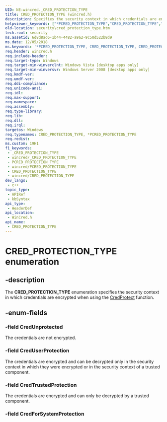 ```yaml
---
UID: NE:wincred._CRED_PROTECTION_TYPE
title: CRED_PROTECTION_TYPE (wincred.h)
description: Specifies the security context in which credentials are encrypted when using the CredProtect function.
helpviewer_keywords: ["*PCRED_PROTECTION_TYPE","CRED_PROTECTION_TYPE","CRED_PROTECTION_TYPE enumeration [Security]","CredTrustedProtection","CredUnprotected","CredUserProtection","PCRED_PROTECTION_TYPE","PCRED_PROTECTION_TYPE enumeration pointer [Security]","security.cred_protection_type","wincred/CRED_PROTECTION_TYPE","wincred/CredTrustedProtection","wincred/CredUnprotected","wincred/CredUserProtection","wincred/PCRED_PROTECTION_TYPE"]
old-location: security\cred_protection_type.htm
tech.root: security
ms.assetid: 6d8d8ad6-1b44-4482-a9a2-9c50d522b8d9
ms.date: 12/05/2018
ms.keywords: '*PCRED_PROTECTION_TYPE, CRED_PROTECTION_TYPE, CRED_PROTECTION_TYPE enumeration [Security], CredTrustedProtection, CredUnprotected, CredUserProtection, PCRED_PROTECTION_TYPE, PCRED_PROTECTION_TYPE enumeration pointer [Security], security.cred_protection_type, wincred/CRED_PROTECTION_TYPE, wincred/CredTrustedProtection, wincred/CredUnprotected, wincred/CredUserProtection, wincred/PCRED_PROTECTION_TYPE'
req.header: wincred.h
req.include-header: 
req.target-type: Windows
req.target-min-winverclnt: Windows Vista [desktop apps only]
req.target-min-winversvr: Windows Server 2008 [desktop apps only]
req.kmdf-ver: 
req.umdf-ver: 
req.ddi-compliance: 
req.unicode-ansi: 
req.idl: 
req.max-support: 
req.namespace: 
req.assembly: 
req.type-library: 
req.lib: 
req.dll: 
req.irql: 
targetos: Windows
req.typenames: CRED_PROTECTION_TYPE, *PCRED_PROTECTION_TYPE
req.redist: 
ms.custom: 19H1
f1_keywords:
 - _CRED_PROTECTION_TYPE
 - wincred/_CRED_PROTECTION_TYPE
 - PCRED_PROTECTION_TYPE
 - wincred/PCRED_PROTECTION_TYPE
 - CRED_PROTECTION_TYPE
 - wincred/CRED_PROTECTION_TYPE
dev_langs:
 - c++
topic_type:
 - APIRef
 - kbSyntax
api_type:
 - HeaderDef
api_location:
 - WinCred.h
api_name:
 - CRED_PROTECTION_TYPE
---
```


# CRED_PROTECTION_TYPE enumeration


## -description

The <b>CRED_PROTECTION_TYPE</b> enumeration specifies the security context in which credentials are encrypted when using the <a href="https://docs.microsoft.com/windows/desktop/api/wincred/nf-wincred-credprotecta">CredProtect</a> function.

## -enum-fields

### -field CredUnprotected

The credentials are not encrypted.

### -field CredUserProtection

The credentials are encrypted and can be decrypted only in the security context in which they were encrypted or in the security context of a trusted component.

### -field CredTrustedProtection

The credentials are encrypted and can only be decrypted by a trusted component.

### -field CredForSystemProtection

